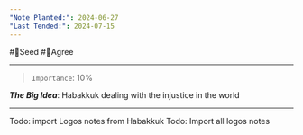 ```yaml
---
"Note Planted:": 2024-06-27
"Last Tended:": 2024-07-15
---
```

#🌱Seed  #🙂Agree
****
> `Importance`: 10%
 
***The Big Idea***: Habakkuk dealing with the injustice in the world

****

Todo: import Logos notes from Habakkuk
Todo: Import all logos notes
